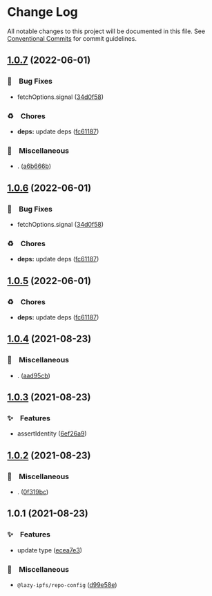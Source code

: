 # Change Log

All notable changes to this project will be documented in this file.
See [Conventional Commits](https://conventionalcommits.org) for commit guidelines.

## [1.0.7](https://github.com/bluelovers/ws-ipfs/compare/@lazy-ipfs/identity@1.0.4...@lazy-ipfs/identity@1.0.7) (2022-06-01)


### 🐛　Bug Fixes

* fetchOptions.signal ([34d0f58](https://github.com/bluelovers/ws-ipfs/commit/34d0f582b2aede84c8c3368f120fba53dd44377d))


### ♻️　Chores

* **deps:** update deps ([fc61187](https://github.com/bluelovers/ws-ipfs/commit/fc61187b003a17693ce8ba63ec8d80a5981dd9ce))


### 🔖　Miscellaneous

* . ([a6b666b](https://github.com/bluelovers/ws-ipfs/commit/a6b666b2408b5e3416c8e3456b19af74ec9b8caa))





## [1.0.6](https://github.com/bluelovers/ws-ipfs/compare/@lazy-ipfs/identity@1.0.4...@lazy-ipfs/identity@1.0.6) (2022-06-01)


### 🐛　Bug Fixes

* fetchOptions.signal ([34d0f58](https://github.com/bluelovers/ws-ipfs/commit/34d0f582b2aede84c8c3368f120fba53dd44377d))


### ♻️　Chores

* **deps:** update deps ([fc61187](https://github.com/bluelovers/ws-ipfs/commit/fc61187b003a17693ce8ba63ec8d80a5981dd9ce))





## [1.0.5](https://github.com/bluelovers/ws-ipfs/compare/@lazy-ipfs/identity@1.0.4...@lazy-ipfs/identity@1.0.5) (2022-06-01)


### ♻️　Chores

* **deps:** update deps ([fc61187](https://github.com/bluelovers/ws-ipfs/commit/fc61187b003a17693ce8ba63ec8d80a5981dd9ce))





## [1.0.4](https://github.com/bluelovers/ws-ipfs/compare/@lazy-ipfs/identity@1.0.3...@lazy-ipfs/identity@1.0.4) (2021-08-23)


### 🔖　Miscellaneous

* . ([aad95cb](https://github.com/bluelovers/ws-ipfs/commit/aad95cbd88289ca6fd106591a9d8988087660bf6))





## [1.0.3](https://github.com/bluelovers/ws-ipfs/compare/@lazy-ipfs/identity@1.0.2...@lazy-ipfs/identity@1.0.3) (2021-08-23)


### ✨　Features

* assertIdentity ([6ef26a9](https://github.com/bluelovers/ws-ipfs/commit/6ef26a954b22666c60afa2fb7ee0027f0a915244))





## [1.0.2](https://github.com/bluelovers/ws-ipfs/compare/@lazy-ipfs/identity@1.0.1...@lazy-ipfs/identity@1.0.2) (2021-08-23)


### 🔖　Miscellaneous

* . ([0f319bc](https://github.com/bluelovers/ws-ipfs/commit/0f319bcd5142a22422dc9b9b74bb5642b8f7b3f3))





## 1.0.1 (2021-08-23)


### ✨　Features

* update type ([ecea7e3](https://github.com/bluelovers/ws-ipfs/commit/ecea7e39baaa642b1f004f85366072b278ceb266))


### 🔖　Miscellaneous

* `@lazy-ipfs/repo-config` ([d99e58e](https://github.com/bluelovers/ws-ipfs/commit/d99e58ec8df6189e323db2342803e6e8409a1335))
